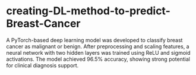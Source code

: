 # creating-DL-method-to-predict-Breast-Cancer
A PyTorch-based deep learning model was developed to classify breast cancer as malignant or benign. After preprocessing and scaling features, a neural network with two hidden layers was trained using ReLU and sigmoid activations. The model achieved 96.5% accuracy, showing strong potential for clinical diagnosis support.
